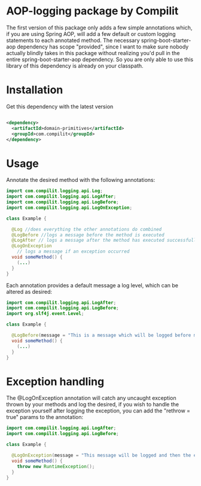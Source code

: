 # AOP-logging package by Compilit

The first version of this package only adds a few simple annotations which, if you are using Spring AOP, will add a few
default or custom logging statements to each annotated method.
The necessary spring-boot-starter-aop dependency has scope "provided", since I want to make sure nobody actually blindly
takes in
this package without realizing you'd pull in the entire spring-boot-starter-aop dependency. So you are only able to use
this library of this dependency is already on your classpath.

# Installation

Get this dependency with the latest version

```xml

<dependency>
  <artifactId>domain-primitives</artifactId>
  <groupId>com.compilit</groupId>
</dependency>
```

# Usage

Annotate the desired method with the following annotations:

```java
import com.compilit.logging.api.Log;
import com.compilit.logging.api.LogAfter;
import com.compilit.logging.api.LogBefore;
import com.compilit.logging.api.LogOnException;

class Example {

  @Log //does everything the other annotations do combined
  @LogBefore //logs a message before the method is executed
  @LogAfter // logs a message after the method has executed successfully
  @LogOnException
    // logs a message if an exception occurred
  void someMethod() {
    (...)
  }
}
```

Each annotation provides a default message a log level, which can be altered as desired:

```java
import com.compilit.logging.api.LogAfter;
import com.compilit.logging.api.LogBefore;
import org.slf4j.event.Level;

class Example {

  @LogBefore(message = "This is a message which will be logged before method execution with log level WARN", level = Level.WARN)
  void someMethod() {
    (...)
  }
}
```

# Exception handling

The @LogOnException annotation will catch any uncaught exception thrown by your methods and log the desired, if you wish
to handle the exception yourself after logging the exception, you can add the "rethrow = true" params to the annotation:

```java
import com.compilit.logging.api.LogAfter;
import com.compilit.logging.api.LogBefore;

class Example {

  @LogOnException(message = "This message will be logged and then the exception will be rethrown", rethrow = true)
  void someMethod() {
    throw new RuntimeException();
  }
}
```
